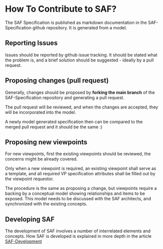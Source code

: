 # How To Contribute to SAF?

The SAF Specification is published as markdown documentation in the SAF-Specification github repository.
It is generated from a model.

## Reporting Issues

Issues should be reported by github issue tracking. It should be stated what the problem is, and a brief solution should be suggested - ideally by a pull request.

## Proposing changes (pull request)

Generally, changes should be proposed by **forking the main branch** of the SAF-Specification repository and generating a pull request.

The pull request will be reviewed, and when the changes are accepted, they will be incorporated into the model.

A newly model generated specification then can be compared to the merged pull request and it should be the same :)

## Proposing new viewpoints

For new viewpoints, first the existing viewpoints should be reviewed, the concerns might be already covered.

Only when a new viewpoint is required, an existing viewpoint shall serve as a template, and all required VP specification attributes shall be filled out by the viewpoint requestor.

The procedure is the same as proposing a change, but viewpoints require a backing by a conceptual model showing relationships and items to be exposed. This model needs to be discussed with the SAF architects, and synchronized with the existing concepts.

## Developing SAF

The development of SAF involves a number of interrelated elements and concepts.
How SAF is developed is explained in more depth in the article [SAF-Development](developing-saf/development.md)
